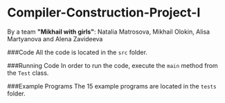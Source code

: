 # Compiler-Construction-Project-I
By a team **"Mikhail with girls"**: Natalia Matrosova, Mikhail Olokin, Alisa Martyanova and Alena Zavideeva 

###Code
All the code is located in the `src` folder.

###Running Code
In order to run the code, execute the `main` method from the `Test` class.

###Example Programs
The 15 example programs are located in the `tests` folder.
